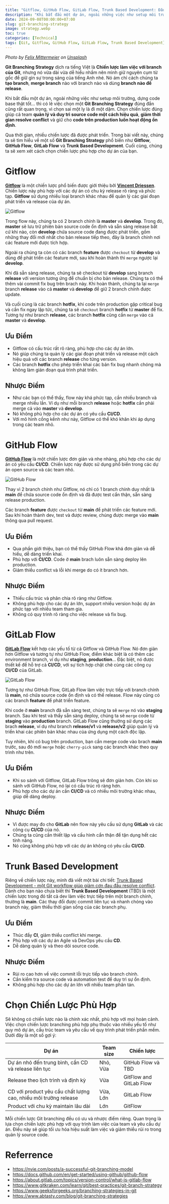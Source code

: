 ```yaml
---
title: "Gitflow, GitHub Flow, GitLab Flow, Trunk Based Development: Đâu mới là Git Branching Strategy chân ái?"
description: "Khi bắt đầu một dự án, ngoài những việc như setup môi trường, dựng code base thật tốt... thì có lẽ việc chọn một Git Branching Strategy đúng đắn cũng rất quan trọng, vì chọn sai một ly là đi một dặm."
date: 2024-09-08T00:00:00+07:00
slug: git-branching-strategy
image: strategy.webp
toc: true
categories: [Technical]
tags: [Git, Gitflow, GitHub Flow, GitLab Flow, Trunk Based Development]
---
```


*Photo by [Felix Mittermeier](https://unsplash.com/@felix_mittermeier?utm_content=creditCopyText&utm_medium=referral&utm_source=unsplash) on [Unsplash](https://unsplash.com/photos/pieces-dechecs-sur-lechiquier-nAjil1z3eLk?utm_content=creditCopyText&utm_medium=referral&utm_source=unsplash)*

**Git Branching Strategy** dịch ra tiếng Việt là **Chiến lược làm việc với branch của Git**, nhưng nó vừa dài vừa dễ hiểu nhầm nên mình giữ nguyên cụm từ gốc để giữ gìn sự trong sáng của tiếng Anh nhé. Nó ám chỉ cách chúng ta **tạo branch**, **merge branch** nào với branch nào và dùng **branch nào để release**.

Khi bắt đầu một dự án, ngoài những việc như setup môi trường, dựng code base thật tốt... thì có lẽ việc chọn một **Git Branching Strategy** đúng đắn cũng rất quan trọng, vì chọn sai một ly là đi một dặm. Chọn chiến lược đúng giúp cả team **quản lý và duy trì source code một cách hiệu quả**, **giảm thời gian resolve conflict** và giữ cho **code trên production luôn hoạt động ổn định**.

Qua thời gian, nhiều chiến lược đã được phát triển. Trong bài viết này, chúng ta sẽ tìm hiểu về một số **Git Branching Strategy** phổ biến như **Gitflow**, **GitHub Flow**, **GitLab Flow** và **Trunk Based Development**. Cuối cùng, chúng ta sẽ xem xét cách chọn chiến lược phù hợp cho dự án của bạn.

# Gitflow

[**Gitflow**](https://nvie.com/posts/a-successful-git-branching-model) là một chiến lược phổ biến được giới thiệu bởi [**Vincent Driessen**](https://nvie.com/about). Chiến lược này phù hợp với các dự án có chu kỳ release rõ ràng và phức tạp. **Gitflow** sử dụng nhiều loại branch khác nhau để quản lý các giai đoạn phát triển và release của dự án.

![Gitflow](https://nvie.com/img/git-model@2x.png)

Trong flow này, chúng ta có 2 branch chính là **master** và **develop**. Trong đó, **master** sẽ lưu trữ phiên bản source code ổn định và sẵn sàng release bất cứ khi nào, còn **develop** chứa source code đang được phát triển, gồm những thay đổi mới nhất cho bản release tiếp theo, đây là branch chính nơi các feature mới được tích hợp.

Ngoài ra chúng ta còn có các branch **feature** được `checkout` từ **develop** và dùng để phát triển các feature mới, sau khi hoàn thành thì `merge` ngược lại **develop**.

Khi đã sẵn sàng release, chúng ta sẽ checkout từ **develop** sang branch **release** với version tương ứng để chuẩn bị cho bản release. Chúng ta có thể thêm vài commit fix bug trên brach này. Khi hoàn thành, chúng ta lại `merge` branch **release** vào cả **master** và **develop** để giữ 2 branch chính được update.

Và cuối cùng là các branch **hotfix**, khi code trên production gặp critical bug và cần fix ngay lập tức, chúng ta sẽ `checkout` branch **hotfix** từ **master** để fix. Tương tự như branch **release**, các branch **hotfix** cũng cần `merge` vào cả **master** và **develop**.

## Ưu Điểm

* Gitflow có cấu trúc rất rõ ràng, phù hợp cho các dự án lớn.
* Nó giúp chúng ta quản lý các giai đoạn phát triển và release một cách hiệu quả với các branch **release** cho từng version.
* Các branch **hotfix** cho phép triển khai các bản fix bug nhanh chóng mà không làm gián đoạn quá trình phát triển.

## Nhược Điểm

* Như các bạn có thể thấy, flow này khá phức tạp, cần nhiều branch và merge nhiều lần. Ví dụ như mỗi branch **release** hoặc **hotfix** cần phải merge cả vào **master** và **develop**.
* Nó không phù hợp cho các dự án có yêu cầu **CI/CD**.
* Với mô hình cồng kềnh như này, Gitflow có thể khó khăn khi áp dụng trong các team nhỏ.

# GitHub Flow

[**GitHub Flow**](https://docs.github.com/en/get-started/using-github/github-flow) là một chiến lược đơn giản và nhẹ nhàng, phù hợp cho các dự án có yêu cầu **CI/CD**. Chiến lược này được sử dụng phổ biến trong các dự án open source và các team nhỏ.

![GitHub Flow](github_flow.webp)

Thay vì 2 branch chính như Gitflow, nó chỉ có 1 branch chính duy nhất là **main** để chứa source code ổn định và đã được test cẩn thận, sẵn sàng release production.

Các branch **feature** được `checkout` từ **main** để phát triển các feature mới. Sau khi hoàn thành dev, test và được review, chúng được merge vào **main** thông qua pull request.

## Ưu Điểm

* Qua phần giới thiệu, bạn có thể thấy GitHub Flow khá đơn giản và dễ hiểu, dễ dàng triển khai.
* Phù hợp với **CI/CD**. Code ở **main** brach luôn sẵn sàng deploy lên production.
* Giảm thiểu conflict và lỗi khi merge do có ít branch hơn.

## Nhược Điểm

* Thiếu cấu trúc và phân chia rõ ràng như Gitflow.
* Không phù hợp cho các dự án lớn, support nhiều version hoặc dự án phức tạp với nhiều team tham gia.
* Không có quy trình rõ ràng cho việc release và fix bug.

# GitLab Flow

[**GitLab Flow**](https://about.gitlab.com/topics/version-control/what-is-gitlab-flow) kết hợp các yếu tố từ cả Gitflow và GitHub Flow. Nó đơn giản hơn Gitflow và tương tự như GitHub Flow, điểm khác biệt là có thêm các environment branch, ví dụ như **staging**, **production**... Đặc biệt, nó được thiết kế để hỗ trợ cả **CI/CD**, với sự tích hợp chặt chẽ cùng các công cụ **CI/CD** của GitLab.

![GitLab Flow](gitlab_flow.webp)

Tương tự như GitHub Flow, GitLab Flow làm việc trực tiếp với branch chính là **main**, nó chứa source code ổn định và có thể release. Flow này cũng có các branch **feature** để phát triển feature.

Khi code ở **main** branch đã sẵn sàng test, chúng ta sẽ `merge` nó vào **staging** branch. Sau khi test và thấy sẵn sàng deploy, chúng ta sẽ `merge` code từ **staging** vào **production** branch. GitLab Flow cũng thường sử dụng các brach **release**, ví dụ như branch **release/v1** và **release/v2** giúp quản lý và triển khai các phiên bản khác nhau của ứng dụng một cách độc lập.

Tuy nhiên, khi có bug trên production, bạn cần merge code vào brach **main** trước, sau đó mới `merge` hoặc `cherry-pick` sang các branch khác theo quy trình như trên.

## Ưu Điểm

* Khi so sánh với Gitflow, GitLab Flow trông sẽ đơn giản hơn. Còn khi so sánh với GitHub Flow, nó lại có cấu trúc rõ ràng hơn.
* Phù hợp cho các dự án cần **CI/CD** và có nhiều môi trường khác nhau, giúp dễ dàng deploy.

## Nhược Điểm

* Vì được may đo cho **GitLab** nên flow này yêu cầu sử dụng **GitLab** và các công cụ **CI/CD** của nó.
* Chúng ta cũng cần thiết lập và cấu hình cẩn thận để tận dụng hết các tính năng.
* Nó cũng không phù hợp với các dự án không có yêu cầu **CI/CD**.

# Trunk Based Development

Riêng về chiến lược này, mình đã viết một bài chi tiết: [Trunk Based Development - một Git workflow giúp giảm cơn đau đầu resolve conflict](../trunk-based-development). Dành cho bạn nào chưa biết thì **Trunk Based Development** (TBD) là một chiến lược trong đó tất cả dev làm việc trực tiếp trên một branch chính, thường là **main**. Các thay đổi được commit liên tục và nhanh chóng vào branch này, giảm thiểu thời gian sống của các branch phụ.

## Ưu Điểm

* Thúc đẩy **CI**, giảm thiểu conflict khi merge.
* Phù hợp với các dự án Agile và DevOps yêu cầu **CD**.
* Dễ dàng quản lý và theo dõi source code.

## Nhược Điểm

* Rủi ro cao hơn về việc commit lỗi trực tiếp vào branch chính.
* Cần kiểm tra source code và automation test để duy trì sự ổn định.
* Không phù hợp cho các dự án lớn với nhiều team phân tán.

# Chọn Chiến Lược Phù Hợp

Sẽ không có chiến lược nào là chính xác nhất, phù hợp với mọi hoàn cảnh. Việc chọn chiến lược branching phù hợp phụ thuộc vào nhiều yếu tố như quy mô dự án, cấu trúc team và yêu cầu về quy trình phát triển phần mềm. Dưới đây là một số gợi ý:

| Dự án | Team size | Chiến lược |
| -------- | -------- | -------- |
| Dự án nhỏ đến trung bình, cần CD và release liên tục | Nhỏ, Vừa | GitHub Flow và TBD |
| Release theo lịch trình và định kỳ | Vừa | GitFlow and GitLab Flow |
| CD với product yêu cầu chất lượng cao, nhiều môi trường release | Vừa, Lớn | GitLab Flow |
| Product với chu kỳ maintain lâu dài | Lớn | GitFlow |

Mỗi chiến lược Git branching đều có ưu và nhược điểm riêng. Quan trọng là lựa chọn chiến lược phù hợp với quy trình làm việc của team và yêu cầu dự án. Điều này sẽ giúp tối ưu hóa hiệu suất làm việc và giảm thiểu rủi ro trong quản lý source code.

# Referrence

* https://nvie.com/posts/a-successful-git-branching-model
* https://docs.github.com/en/get-started/using-github/github-flow
* https://about.gitlab.com/topics/version-control/what-is-gitlab-flow
* https://www.gitkraken.com/learn/git/best-practices/git-branch-strategy
* https://www.geeksforgeeks.org/branching-strategies-in-git
* https://www.abtasty.com/blog/git-branching-strategies
